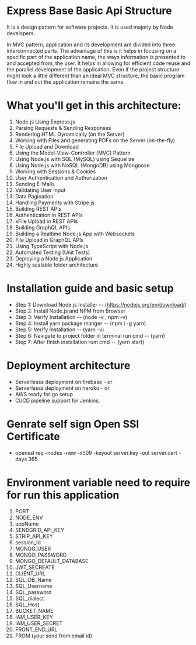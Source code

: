 # Express Base Basic Api Structure

It is a design pattern for software projects. It is used majorly by Node developers.

In MVC pattern, application and its development are divided into three interconnected parts. The advantage of this is it helps in focusing on a specific part of the application name, the ways information is presented to and accepted from, the user. It helps in allowing for efficient code reuse and the parallel development of the application. Even if the project structure might look a little different than an ideal MVC structure, the basic program flow in and out the application remains the same.

# What you'll get in this architecture:

1. Node.js Using Express.js
2. Parsing Requests & Sending Responses
3. Rendering HTML Dynamically (on the Server)
4. Working with Files and generating PDFs on the Server (on-the-fly)
5. File Upload and Download
6. Using the Model-View-Controller (MVC) Pattern
7. Using Node.js with SQL (MySQL) using Sequelize
8. Using Node.js with NoSQL (MongoDB) using Mongoose
9. Working with Sessions & Cookies
10. User Authentication and Authorization
11. Sending E-Mails
12. Validating User Input
13. Data Pagination
14. Handling Payments with Stripe.js
15. Building REST APIs
16. Authentication in REST APIs
17. xFile Upload in REST APIs
18. Building GraphQL APIs
19. Building a Realtime Node.js App with Websockets
20. File Upload in GraphQL APIs
21. Using TypeScript with Node.js
22. Automated Testing (Unit Tests)
23. Deploying a Node.js Application
24. Highly scalable folder architecture


# Installation guide and basic setup

- Step 1: Download Node.js Installer -- (https://nodejs.org/en/download/)
- Step 2: Install Node.js and NPM from Browser
- Step 3: Verify Installation -- (node -v , npm -v)
- Step 4: Install yarn package manger -- (npm i -g yarn)
- Step 5: Verify Installation -- (yarn -v)
- Step 6: Navigate to project folder in terminal run cmd -- (yarn)
- Step 7: After finish installation rum cmd -- (yarn start)

# Deployment architecture

- Serverlesss deployment on firebase - or
- Serverlesss deployment on heroku - or
- AWS ready for go setup
- CI/CD pipeline support for Jenkins.

# Genrate self sign Open SSl Certificate

- openssl req -nodes -new -x509 -keyout server.key -out server.cert -days 365

# Environment variable need to require for run this application

1. PORT
2. NODE_ENV
3. appName
4. SENDGRID_API_KEY
5. STRIP_API_KEY
6. session_Id
7. MONGO_USER
8. MONGO_PASSWORD
9. MONGO_DEFAULT_DATABASE
10. JWT_SECREATE
11. CLIENT_URL
12. SQL_DB_Name
13. SQL_Username
14. SQL_password
15. SQL_dialect
16. SQL_Host
17. BUCKET_NAME
18. IAM_USER_KEY
19. IAM_USER_SECRET
20. FRONT_END_URL
21. FROM (your send from email id)

